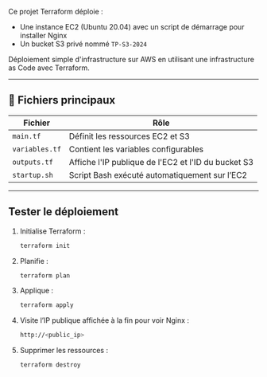 Ce projet Terraform déploie :

- Une instance EC2 (Ubuntu 20.04) avec un script de démarrage pour installer Nginx
- Un bucket S3 privé nommé `TP-S3-2024`

Déploiement simple d'infrastructure sur AWS en utilisant une infrastructure as Code avec Terraform.

---

## 📂 Fichiers principaux

| Fichier        | Rôle                                                  |
|----------------|--------------------------------------------------------|
| `main.tf`      | Définit les ressources EC2 et S3                       |
| `variables.tf` | Contient les variables configurables                   |
| `outputs.tf`   | Affiche l'IP publique de l'EC2 et l'ID du bucket S3    |
| `startup.sh`   | Script Bash exécuté automatiquement sur l’EC2         |

---

## Tester le déploiement

1. Initialise Terraform :
   ```bash
   terraform init

2. Planifie :
   ```bash
   terraform plan

3. Applique :
   ```bash
   terraform apply

4. Visite l’IP publique affichée à la fin pour voir Nginx :
   ```bash
   http://<public_ip>

5. Supprimer les ressources  :
   ```bash
   terraform destroy